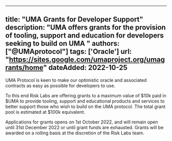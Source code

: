 ﻿
---
title: "UMA Grants for Developer Support"
description: "UMA offers grants for the provision of tooling, support and education for developers seeking to build on UMA "
authors: ["@UMAprotocol"]
tags: ['Oracle']
url: "https://sites.google.com/umaproject.org/umagrants/home"
dateAdded: 2022-10-25
---

UMA Protocol is keen to make our optimistic oracle and associated contracts as easy as possible for developers to use.  
  
To this end Risk Labs are offering grants to a maximum value of $10k paid in $UMA to provide tooling, support and educational products and services to better support those who wish to build on the UMA protocol. The total grant pool is estimated at $100k equivalent.  
  
Applications for grants opens on 1st October 2022, and will remain open until 31st December 2022 or until grant funds are exhausted. Grants will be awarded on a rolling basis at the discretion of the Risk Labs team.
